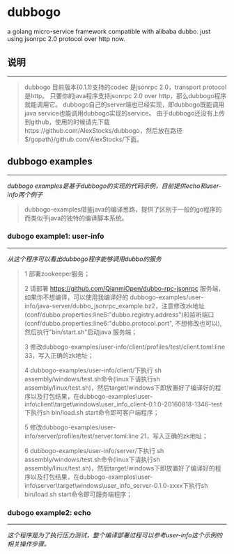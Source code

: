 # dubbogo #
a golang micro-service framework compatible with alibaba dubbo. just using jsonrpc 2.0 protocol over http now.

## 说明 ##
---
> dubbogo 目前版本(0.1.1)支持的codec 是jsonrpc 2.0，transport protocol是http。
> 只要你的java程序支持jsonrpc 2.0 over http，那么dubbogo程序就能调用它。
> dubbogo自己的server端也已经实现，即dubbogo既能调用java service也能调用dubbogo实现的service。
> 由于dubbogo还没有上传到github，使用的时候请先下载https://github.com/AlexStocks/dubbogo，然后放在路径$/gopath}/github.com/AlexStocks/下面。

## dubbogo examples ##
---
*dubbogo examples是基于dubbogo的实现的代码示例，目前提供echo和user-info两个例子*

> dubbogo-examples借鉴java的编译思路，提供了区别于一般的go程序的而类似于java的独特的编译脚本系统。

### dubogo example1: user-info ###
---
*从这个程序可以看出dubbogo程序能够调用dubbo的服务*

> 1 部署zookeeper服务；
>
> 2 请部署 https://github.com/QianmiOpen/dubbo-rpc-jsonrpc 服务端，如果你不想编译，可以使用我编译好的 dubbogo-examples/user-info/java-server/dubbo_jsonrpc_example.bz2，注意修改zk地址(conf/dubbo.properties:line6:"dubbo.registry.address")和监听端口(conf/dubbo.properties:line6:"dubbo.protocol.port", 不想修改也可以), 然后执行"bin/start.sh"启动java 服务端；
>
> 3 修改dubbogo-examples/user-info/client/profiles/test/client.toml:line 33，写入正确的zk地址；
>
> 4 dubbogo-examples/user-info/client/下执行 sh assembly/windows/test.sh命令(linux下请执行sh assembly/linux/test.sh)，然后target/windows下即放置好了编译好的程序以及打包结果，在dubbogo-examples\user-info\client\target\windows\user_info_client-0.1.0-20160818-1346-test下执行sh bin/load.sh start命令即可客户端程序；
>
> 5 修改dubbogo-examples/user-info/server/profiles/test/server.toml:line 21，写入正确的zk地址；
>
> 6 dubbogo-examples/user-info/server/下执行 sh assembly/windows/test.sh命令(linux下请执行sh assembly/linux/test.sh)，然后target/windows下即放置好了编译好的程序以及打包结果，在dubbogo-examples\user-info\server\target\windows\user_info_server-0.1.0-xxxx下执行sh bin/load.sh start命令即可服务端程序；
>

### dubogo example2: echo ###
---

*这个程序是为了执行压力测试，整个编译部署过程可以参考user-info这个示例的相关操作步骤。*
